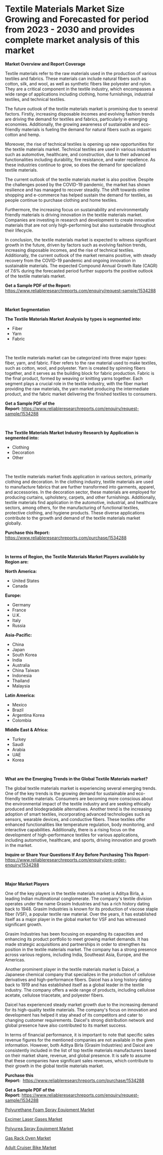 <p><h1>Textile Materials Market Size Growing and Forecasted for period from 2023 - 2030 and provides complete market analysis of this market</h1></p><p><strong>Market Overview and Report Coverage</strong></p>
<p><p>Textile materials refer to the raw materials used in the production of various textiles and fabrics. These materials can include natural fibers such as cotton, silk, and wool, as well as synthetic fibers like polyester and nylon. They are a critical component in the textile industry, which encompasses a wide range of applications including clothing, home furnishings, industrial textiles, and technical textiles.</p><p>The future outlook of the textile materials market is promising due to several factors. Firstly, increasing disposable incomes and evolving fashion trends are driving the demand for textiles and fabrics, particularly in emerging economies. Additionally, the growing awareness of sustainable and eco-friendly materials is fueling the demand for natural fibers such as organic cotton and hemp.</p><p>Moreover, the rise of technical textiles is opening up new opportunities for the textile materials market. Technical textiles are used in various industries such as automotive, healthcare, and construction, due to their advanced functionalities including durability, fire resistance, and water repellence. As these industries continue to grow, so does the demand for specialized textile materials.</p><p>The current outlook of the textile materials market is also positive. Despite the challenges posed by the COVID-19 pandemic, the market has shown resilience and has managed to recover steadily. The shift towards online shopping and e-commerce has helped sustain the demand for textiles, as people continue to purchase clothing and home textiles.</p><p>Furthermore, the increasing focus on sustainability and environmentally friendly materials is driving innovation in the textile materials market. Companies are investing in research and development to create innovative materials that are not only high-performing but also sustainable throughout their lifecycle.</p><p>In conclusion, the textile materials market is expected to witness significant growth in the future, driven by factors such as evolving fashion trends, increasing disposable incomes, and the rise of technical textiles. Additionally, the current outlook of the market remains positive, with steady recovery from the COVID-19 pandemic and ongoing innovation in sustainable materials. The expected Compound Annual Growth Rate (CAGR) of 7.6% during the forecasted period further supports the positive outlook of the textile materials market.</p></p>
<p><strong>Get a Sample PDF of the Report:</strong> <a href="https://www.reliableresearchreports.com/enquiry/request-sample/1534288">https://www.reliableresearchreports.com/enquiry/request-sample/1534288</a></p>
<p>&nbsp;</p>
<p><strong>Market Segmentation</strong></p>
<p><strong>The Textile Materials Market Analysis by types is segmented into:</strong></p>
<p><ul><li>Fiber</li><li>Yarn</li><li>Fabric</li></ul></p>
<p>&nbsp;</p>
<p><p>The textile materials market can be categorized into three major types: fiber, yarn, and fabric. Fiber refers to the raw material used to make textiles, such as cotton, wool, and polyester. Yarn is created by spinning fibers together, and it serves as the building block for fabric production. Fabric is the final product, formed by weaving or knitting yarns together. Each segment plays a crucial role in the textile industry, with the fiber market providing the raw materials, the yarn market producing the intermediate product, and the fabric market delivering the finished textiles to consumers.</p></p>
<p><strong>Get a Sample PDF of the Report:</strong>&nbsp;<a href="https://www.reliableresearchreports.com/enquiry/request-sample/1534288">https://www.reliableresearchreports.com/enquiry/request-sample/1534288</a></p>
<p>&nbsp;</p>
<p><strong>The Textile Materials Market Industry Research by Application is segmented into:</strong></p>
<p><ul><li>Clothing</li><li>Decoration</li><li>Other</li></ul></p>
<p>&nbsp;</p>
<p><p>The textile materials market finds application in various sectors, primarily clothing and decoration. In the clothing industry, textile materials are used to manufacture fabrics that are further transformed into garments, apparel, and accessories. In the decoration sector, these materials are employed for producing curtains, upholstery, carpets, and other furnishings. Additionally, textile materials find application in the automotive, industrial, and healthcare sectors, among others, for the manufacturing of functional textiles, protective clothing, and hygiene products. These diverse applications contribute to the growth and demand of the textile materials market globally.</p></p>
<p><strong>Purchase this Report:</strong>&nbsp; <a href="https://www.reliableresearchreports.com/purchase/1534288">https://www.reliableresearchreports.com/purchase/1534288</a></p>
<p>&nbsp;</p>
<p><strong>In terms of Region, the Textile Materials Market Players available by Region are:</strong></p>
<p>
    <p> <strong> North America: </strong>
        <ul>
            <li>United States</li>
            <li>Canada</li>
        </ul>
        </p> 
    <p> <strong> Europe: </strong>
        <ul>
            <li>Germany</li>
            <li>France</li>
            <li>U.K.</li>
            <li>Italy</li>
            <li>Russia</li>
        </ul>
        </p> 
    <p> <strong> Asia-Pacific: </strong>
        <ul>
            <li>China</li>
            <li>Japan</li>
            <li>South Korea</li>
            <li>India</li>
            <li>Australia</li>
            <li>China Taiwan</li>
            <li>Indonesia</li>
            <li>Thailand</li>
            <li>Malaysia</li>
        </ul>
        </p> 
    <p> <strong> Latin America: </strong>
        <ul>
            <li>Mexico</li>
            <li>Brazil</li>
            <li>Argentina Korea</li>
            <li>Colombia</li>
        </ul>
        </p> 
    <p> <strong> Middle East & Africa: </strong>
        <ul>
            <li>Turkey</li>
            <li>Saudi</li>
            <li>Arabia</li>
            <li>UAE</li>
            <li>Korea</li>
        </ul>
    </p>
    </p>
<p>&nbsp;</p>
<p><strong>What are the Emerging Trends in the Global Textile Materials market?</strong></p>
<p><p>The global textile materials market is experiencing several emerging trends. One of the key trends is the growing demand for sustainable and eco-friendly textile materials. Consumers are becoming more conscious about the environmental impact of the textile industry and are seeking ethically produced and biodegradable alternatives. Another trend is the increasing adoption of smart textiles, incorporating advanced technologies such as sensors, wearable devices, and conductive fibers. These textiles offer enhanced functionalities like temperature regulation, body monitoring, and interactive capabilities. Additionally, there is a rising focus on the development of high-performance textiles for various applications, including automotive, healthcare, and sports, driving innovation and growth in the market.</p></p>
<p><strong>Inquire or Share Your Questions If Any Before Purchasing This Report</strong>- <a href="https://www.reliableresearchreports.com/enquiry/pre-order-enquiry/1534288">https://www.reliableresearchreports.com/enquiry/pre-order-enquiry/1534288</a></p>
<p>&nbsp;</p>
<p><strong>Major Market Players</strong></p>
<p><p>One of the key players in the textile materials market is Aditya Birla, a leading Indian multinational conglomerate. The company's textile division operates under the name Grasim Industries and has a rich history dating back to 1948. Grasim Industries is known for its production of viscose staple fiber (VSF), a popular textile raw material. Over the years, it has established itself as a major player in the global market for VSF and has witnessed significant growth.</p><p>Grasim Industries has been focusing on expanding its capacities and enhancing its product portfolio to meet growing market demands. It has made strategic acquisitions and partnerships in order to strengthen its position in the textile materials market. The company has a strong presence across various regions, including India, Southeast Asia, Europe, and the Americas.</p><p>Another prominent player in the textile materials market is Daicel, a Japanese chemical company that specializes in the production of cellulose derivatives and high-performance fibers. Daicel has a long history dating back to 1919 and has established itself as a global leader in the textile industry. The company offers a wide range of products, including cellulose acetate, cellulose triacetate, and polyester fibers.</p><p>Daicel has experienced steady market growth due to the increasing demand for its high-quality textile materials. The company's focus on innovation and development has helped it stay ahead of its competitors and cater to changing customer requirements. Daicel's strong distribution network and global presence have also contributed to its market success.</p><p>In terms of financial performance, it is important to note that specific sales revenue figures for the mentioned companies are not available in the given information. However, both Aditya Birla (Grasim Industries) and Daicel are consistently included in the list of top textile materials manufacturers based on their market share, revenue, and global presence. It is safe to assume that these companies have significant sales revenues, which contribute to their growth in the global textile materials market.</p></p>
<p><strong>Purchase this Report:</strong>&nbsp;&nbsp;<a href="https://www.reliableresearchreports.com/purchase/1534288">https://www.reliableresearchreports.com/purchase/1534288</a></p>
<p></p>
<p><strong>Get a Sample PDF of the Report:</strong>&nbsp;<a href="https://www.reliableresearchreports.com/enquiry/request-sample/1534288">https://www.reliableresearchreports.com/enquiry/request-sample/1534288</a></p>
<p><p><a href="https://medium.com/@mayekuhic/polyurethane-foam-spray-equipment-market-comprehensive-assessment-by-type-application-and-471c8bffb285">Polyurethane Foam Spray Equipment Market</a></p><p><a href="https://medium.com/@yuvicharp23/excimer-laser-gases-market-size-cagr-trends-2024-2030-740bcfc14029">Excimer Laser Gases Market</a></p><p><a href="https://medium.com/@ikeschumm/polyurea-spray-equipment-market-size-cagr-trends-2024-2030-adb3be4f0887">Polyurea Spray Equipment Market</a></p><p><a href="https://medium.com/@mikebauch2013/gas-rack-oven-market-comprehensive-assessment-by-type-application-and-geography-769cc7871e94">Gas Rack Oven Market</a></p><p><a href="https://medium.com/@myrticecole/adult-cruiser-bike-market-analysis-its-cagr-market-segmentation-and-global-industry-overview-39f54a6e1bab">Adult Cruiser Bike Market</a></p></p>
